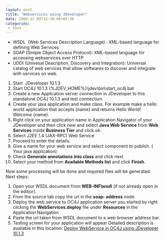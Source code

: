 ```yaml
---
layout: post
title: "Webservices using JDeveloper"
date: 2009-12-09T14:30:00+05:30
categories:
 - Java
---
```

* WSDL&nbsp; (Web Services Description Language) : XML-based language for defining Web Services
* SOAP (Simple Object Access Protocol): XML-based language for accessing webservices over HTTP
* UDDI (Univesal Description, Discovery and Integration): Universal catalog of web services that allow softwares to discover and integrate with services on web.
1. Start&nbsp; JDeveloper 10.1.3
2. Start OC4J 10.1.3 {&#37;JDEV_HOME&#37;}\jdev\bin\start_oc4j.bat
3. Create a new Application server connection in JDeveloper to this standalone OC4J 10.1.3 and test connection.
4. Create your java application and make class. For example make a hello world application that accepts {name} and returns Hello World! Welcome {name}.
5. Right click on your application name in Application Navigator of your JDeveloper and then click new and select **Java Web Service** from **Web Services** inside **Business Tier** and click ok.
6. Select J2EE 1.4 (JAX-RPC) Web Service
7. Proceed to enter the details.
8. Give a name for your web service and select component to publish. ( Your java application)
9. Check **Generate annotations into class** and click next
10. Select your method from **Available Methods list** and click **Finish**.
 
Now some processing will be done and required files will be generated.
Next steps:
1. Open your WSDL document from **WEB-INF\wsdl** (if not already open in the editior).
2. From the source tab copy the url in the **soap: address** node.
3. Deploy the web service to OC4J application server you started by right clicking the **WebServices.deploy** file under **Resources** in the Application Navigation
4. Paste the url taken from WSDL document to a web browser address bar.
5. Testing screen for your application will appear
Detailed description is available in this location: [Deploy WebService in OC4J using JDeveloper 10.1.3](http://www.oracle.com/technology/obe/obe1013jdev/ws/wsandascontrol.htm)
